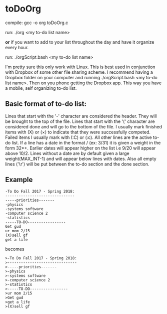 # toDoOrg

compile: gcc -o org toDoOrg.c

run: ./org \<my to-do list name> 

**or** if you want to add to your list throughout the day and have it organize every hour.

run: ./orgScript.bash \<my to-do list name> 

I'm pretty sure this only work with Linux. This is best used in conjunction with Dropbox of some other file sharing scheme. I recommend having a Dropbox folder on your computer and running ./orgScript.bash \<my to-do list name>. Then on you phone getting the Dropbox app. This way you have a mobile, self organizing to-do list.

## Basic format of to-do list:

Lines that start with the  '-' character are considered the header. They will be brought to the top of the file. Lines that start with the '(' character are considered done and will go to the bottom of the file. I usually mark finished items with (X) or (×) to indicate that they were successfully competed. Failed items I usually mark with (:C) or (:c). All other lines are the active to-do list. If a line has a date in the format <month>/<day> (ex: 3/31) it is given a weight in the form 32*<month>+<day>. Earlier dates will appear higher on the list i.e 9/20 will appear above 10/2. Lines without a date are by default given a large weight(MAX_INT-1) and will appear below lines with dates. Also all empty lines ('\r') will be put between the to-do section and the done section.

## Example
```
-To Do Fall 2017 - Spring 2018:
-------------------------------
-----priorities-------
-physics 
-systems software 
-computer science 2
-statistics
-----TO-DO-----------------
Get gud
ur mom 2/15
(X)sell gf
get a life
```

becomes

```
>-To Do Fall 2017 - Spring 2018:
>-------------------------------
>-----priorities-------
>-physics 
>-systems software 
>-computer science 2
>-statistics
>-----TO-DO-----------------
>ur mom 2/15
>Get gud
>get a life
>(X)sell gf
```
    

